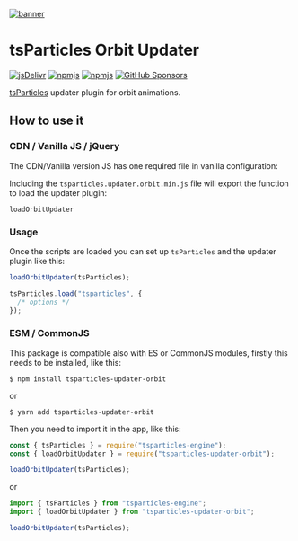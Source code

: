 [![banner](https://particles.js.org/images/banner3.png)](https://particles.js.org)

# tsParticles Orbit Updater

[![jsDelivr](https://data.jsdelivr.com/v1/package/npm/tsparticles-updater-orbit/badge)](https://www.jsdelivr.com/package/npm/tsparticles-updater-orbit)
[![npmjs](https://badge.fury.io/js/tsparticles-updater-orbit.svg)](https://www.npmjs.com/package/tsparticles-updater-orbit)
[![npmjs](https://img.shields.io/npm/dt/tsparticles-updater-orbit)](https://www.npmjs.com/package/tsparticles-updater-orbit) [![GitHub Sponsors](https://img.shields.io/github/sponsors/matteobruni)](https://github.com/sponsors/matteobruni)

[tsParticles](https://github.com/matteobruni/tsparticles) updater plugin for orbit animations.

## How to use it

### CDN / Vanilla JS / jQuery

The CDN/Vanilla version JS has one required file in vanilla configuration:

Including the `tsparticles.updater.orbit.min.js` file will export the function to load the updater plugin:

```text
loadOrbitUpdater
```

### Usage

Once the scripts are loaded you can set up `tsParticles` and the updater plugin like this:

```javascript
loadOrbitUpdater(tsParticles);

tsParticles.load("tsparticles", {
  /* options */
});
```

### ESM / CommonJS

This package is compatible also with ES or CommonJS modules, firstly this needs to be installed, like this:

```shell
$ npm install tsparticles-updater-orbit
```

or

```shell
$ yarn add tsparticles-updater-orbit
```

Then you need to import it in the app, like this:

```javascript
const { tsParticles } = require("tsparticles-engine");
const { loadOrbitUpdater } = require("tsparticles-updater-orbit");

loadOrbitUpdater(tsParticles);
```

or

```javascript
import { tsParticles } from "tsparticles-engine";
import { loadOrbitUpdater } from "tsparticles-updater-orbit";

loadOrbitUpdater(tsParticles);
```
